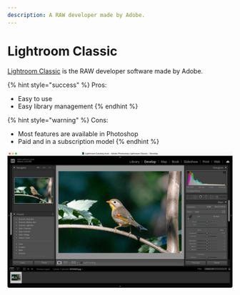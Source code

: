 ```yaml
---
description: A RAW developer made by Adobe.
---
```


# Lightroom Classic

[Lightroom Classic](https://www.adobe.com/products/photoshop-lightroom-classic.html) is the  RAW developer software made by Adobe.

{% hint style="success" %}
Pros:

* Easy to use
* Easy library management
{% endhint %}

{% hint style="warning" %}
Cons:

* Most features are available in Photoshop
* Paid and in a subscription model
{% endhint %}

![](../.gitbook/assets/screenshot-2021-08-27-at-19.20.44.png)

